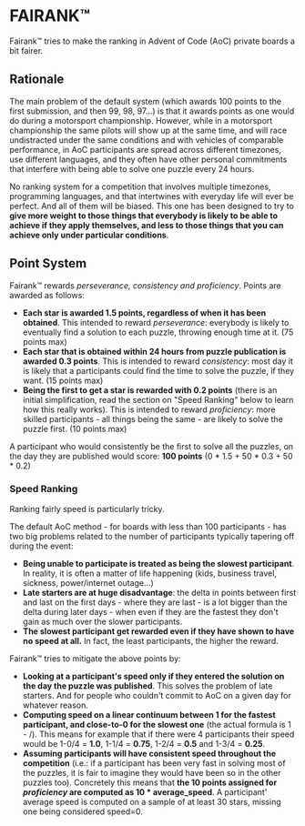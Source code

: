 # FAIRANK™

Fairank™ tries to make the ranking in Advent of Code (AoC) private boards a bit fairer.

## Rationale

The main problem of the default system (which awards 100 points to the first submission, and then 99, 98, 97...) is that it awards points as one would do during a motorsport championship.  However, while in a motorsport championship the same pilots will show up at the same time, and will race undistracted under the same conditions and with vehicles of comparable performance, in AoC participants are spread across different timezones, use different languages, and they often have other personal commitments that interfere with being able to solve one puzzle every 24 hours.

No ranking system for a competition that involves multiple timezones, programming languages, and that intertwines with everyday life will ever be perfect.  And all of them will be biased.  This one has been designed to try to **give more weight to those things that everybody is likely to be able to achieve if they apply themselves, and less to those things that you can achieve only under particular conditions**.

## Point System
Fairank™ rewards _perseverance, consistency and proficiency_.  Points are awarded as follows:
- **Each star is awarded 1.5 points, regardless of when it has been obtained**.  This intended to reward _perseverance_: everybody is likely to eventually find a solution to each puzzle, throwing enough time at it. (75 points max)
- **Each star that is obtained within 24 hours from puzzle publication is awarded 0.3 points**. This is intended to reward _consistency_: most day it is likely that a participants could find the time to solve the puzzle, if they want. (15 points max)
- **Being the first to get a star is rewarded with 0.2 points** (there is an initial simplification, read the section on "Speed Ranking" below to learn how this really works).  This is intended to reward _proficiency_: more skilled participants - all things being the same - are likely to solve the puzzle first. (10 points max)

A participant who would consistently be the first to solve all the puzzles, on the day they are published would score: **100 points** (0 * 1.5 + 50 * 0.3 + 50 * 0.2)

### Speed Ranking
Ranking fairly speed is particularly tricky.

The default AoC method - for boards with less than 100 participants - has two big problems related to the number of participants typically tapering off during the event:
- **Being unable to participate is treated as being the slowest participant**.  In reality, it is often a matter of life happening (kids, business travel, sickness, power/internet outage...)
- **Late starters are at huge disadvantage**: the delta in points between first and last on the first days - where they are last - is a lot bigger than the delta during later days - when even if they are the fastest they don't gain as much over the slower participants.
- **The slowest participant get rewarded even if they have shown to have no speed at all.**  In fact, the least participants, the higher the reward.

Fairank™ tries to mitigate the above points by:
- **Looking at a participant's speed only if they entered the solution on the day the puzzle was published**.  This solves the problem of late starters.  And for people who couldn't commit to AoC on a given day for whatever reason.
- **Computing speed on a linear continuum between 1 for the fastest participant, and close-to-0 for the slowest one** (the actual formula is 1 - <finish-position-minus-one>/<number-of-finishers>). This means for example that if there were 4 participants their speed would be 1-0/4 = **1.0**, 1-1/4 = **0.75**, 1-2/4 = **0.5** and 1-3/4 = **0.25**.
- **Assuming participants will have consistent speed throughout the competition** (i.e.: if a participant has been very fast in solving most of the puzzles, it is fair to imagine they would have been so in the other puzzles too).  Concretely this means that **the 10 points assigned for _proficiency_ are computed as 10 * average_speed**.  A participant' average speed is computed on a sample of at least 30 stars, missing one being considered speed=0.